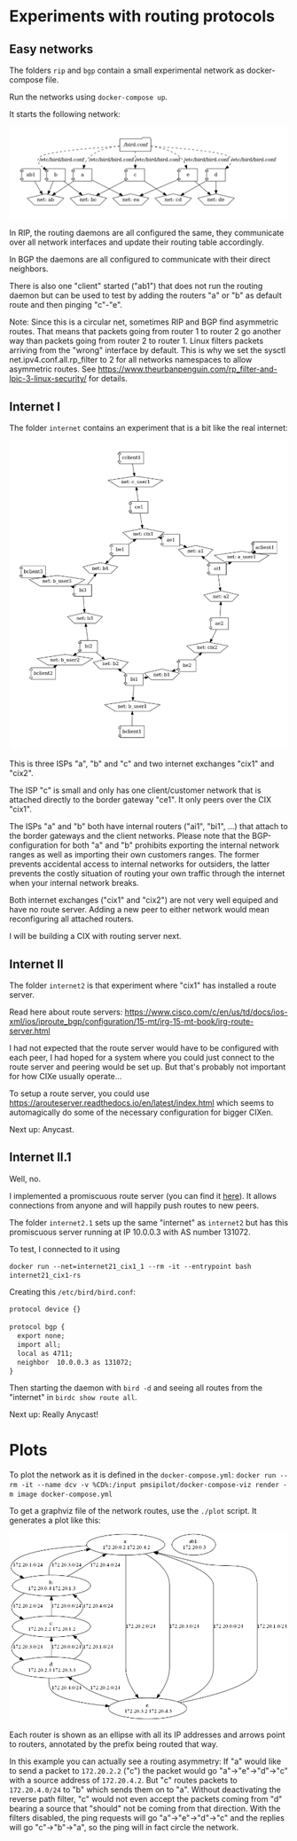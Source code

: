 # Experiments with routing protocols

## Easy networks

The folders `rip` and `bgp` contain a small experimental network as docker-compose file.

Run the networks using `docker-compose up`.

It starts the following network:

![network topology](images/network.png)

In RIP, the routing daemons are all configured the same, they communicate over all
network interfaces and update their routing table accordingly.

In BGP the daemons are all configured to communicate with their direct neighbors.

There is also one "client" started ("ab1") that does not run the routing
daemon but can be used to test by adding the routers "a" or "b" as default
route and then pinging "c"-"e".

Note: Since this is a circular net, sometimes RIP and BGP find asymmetric
routes.  That means that packets going from router 1 to router 2 go another way
than packets going from router 2 to router 1. Linux filters packets arriving
from the "wrong" interface by default. This is why we set the sysctl
net.ipv4.conf.all.rp_filter to 2 for all networks namespaces to allow
asymmetric routes. See
https://www.theurbanpenguin.com/rp_filter-and-lpic-3-linux-security/ for
details.

## Internet I

The folder `internet` contains an experiment that is a bit like the real internet:

![network topology with internal and external routers](images/internet.png)

This is three ISPs "a", "b" and "c" and two internet exchanges "cix1" and "cix2".

The ISP "c" is small and only has one client/customer network that is attached directly to the border gateway "ce1". It only peers over the CIX "cix1".

The ISPs "a" and "b" both have internal routers ("ai1", "bi1", ...) that attach to the border gateways and the client networks. Please note that the BGP-configuration for both "a" and "b" prohibits exporting the internal network ranges as well as importing their own customers ranges. The former prevents accidental access to internal networks for outsiders, the latter prevents the costly situation of routing your own traffic through the internet when your internal network breaks.

Both internet exchanges ("cix1" and "cix2") are not very well equiped and have no route server. Adding a new peer to either network would mean reconfiguring all attached routers.

I will be building a CIX with routing server next.

## Internet II

The folder `internet2` is that experiment where "cix1" has installed a route server.

Read here about route servers: https://www.cisco.com/c/en/us/td/docs/ios-xml/ios/iproute_bgp/configuration/15-mt/irg-15-mt-book/irg-route-server.html

I had not expected that the route server would have to be configured with each peer, I had hoped for a system where you could just connect to the route server and peering would be set up. But that's probably not important for how CIXe usually operate...

To setup a route server, you could use https://arouteserver.readthedocs.io/en/latest/index.html which seems to automagically do some of the necessary configuration for bigger CIXen.

Next up: Anycast.

## Internet II.1

Well, no.

I implemented a promiscuous route server (you can find it [here](https://github.com/toelke/promiscuous-bgp-route-server)). It allows connections from anyone and will happily push routes to new peers.

The folder `internet2.1` sets up the same "internet" as `internet2` but has this promiscuous server running at IP 10.0.0.3 with AS number 131072.

To test, I connected to it using

```
docker run --net=internet21_cix1_1 --rm -it --entrypoint bash internet21_cix1-rs
```

Creating this `/etc/bird/bird.conf`:

```
protocol device {}

protocol bgp {
  export none;
  import all;
  local as 4711;
  neighbor  10.0.0.3 as 131072;
}
```

Then starting the daemon with `bird -d` and seeing all routes from the "internet" in `birdc show route all`.

Next up: Really Anycast!

# Plots

To plot the network as it is defined in the `docker-compose.yml`: `docker run --rm -it --name dcv -v %CD%:/input pmsipilot/docker-compose-viz render -m image docker-compose.yml`

To get a graphviz file of the network routes, use the `./plot` script. It generates a plot like this:

![routing plot](images/routes.png)

Each router is shown as an ellipse with all its IP addresses and arrows point to routers, annotated by the prefix being routed that way.

In this example you can actually see a routing asymmetry: If "a" would like to send a packet to `172.20.2.2` ("c") the packet would go "a"->"e"->"d"->"c" with a source address of `172.20.4.2`. But "c" routes packets to `172.20.4.0/24` to "b" which sends them on to "a". Without deactivating the reverse path filter, "c" would not even accept the packets coming from "d" bearing a source that "should" not be coming from that direction. With the filters disabled, the ping requests will go "a"->"e"->"d"->"c" and the replies will go "c"->"b"->"a", so the ping will in fact circle the network.

